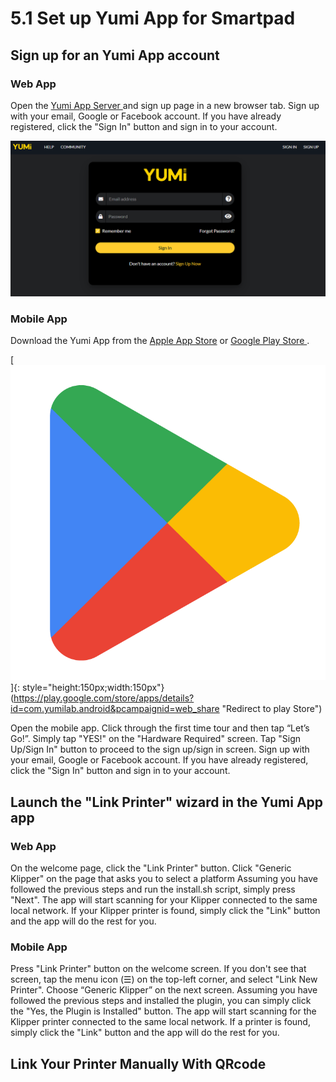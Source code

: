# 5.1 Set up Yumi App for Smartpad



## Sign up for an Yumi App account

### Web App

Open the [Yumi App Server ](https://app.yumi-lab.com/accounts/login/) and sign up page in a new browser tab.
Sign up with your email, Google or Facebook account. If you have already registered, click the "Sign In" button and sign in to your account.

![yumiapp](/img/KlipperSmartPad/yumiapp/yumiapp001.png)

### Mobile App

Download the Yumi App from the [Apple App Store](https://apps.apple.com/fr/app/yumi-lab/id6477959422) or  [Google Play Store ](https://play.google.com/store/apps/details?id=com.yumilab.android&pcampaignid=web_share).

[![yumiapp](/img/KlipperSmartPad/yumiapp/googleplay001.png)]{: style="height:150px;width:150px"}(https://play.google.com/store/apps/details?id=com.yumilab.android&pcampaignid=web_share "Redirect to play Store")

Open the mobile app. Click through the first time tour and then tap “Let’s Go!”.
Simply tap "YES!" on the "Hardware Required" screen.
Tap "Sign Up/Sign In" button to proceed to the sign up/sign in screen.
Sign up with your email, Google or Facebook account. If you have already registered, click the "Sign In" button and sign in to your account.


## Launch the "Link Printer" wizard in the Yumi App app

### Web App

On the welcome page, click the "Link Printer" button.
Click "Generic Klipper" on the page that asks you to select a platform
Assuming you have followed the previous steps and run the install.sh script, simply press "Next".
The app will start scanning for your Klipper connected to the same local network.
If your Klipper printer is found, simply click the "Link" button and the app will do the rest for you.

### Mobile App

Press "Link Printer" button on the welcome screen. If you don't see that screen, tap the menu icon (☰) on the top-left corner, and select "Link New Printer".
Choose “Generic Klipper” on the next screen.
Assuming you have followed the previous steps and installed the plugin, you can simply click the "Yes, the Plugin is Installed" button.
The app will start scanning for the Klipper printer connected to the same local network.
If a printer is found, simply click the "Link" button and the app will do the rest for you.


## Link Your Printer Manually With QRcode











